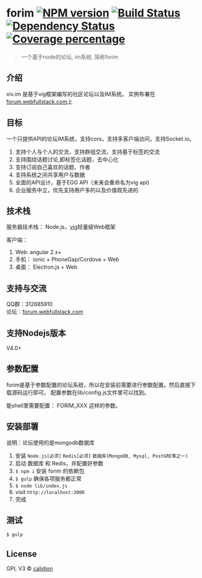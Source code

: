 # forim [![NPM version][npm-image]][npm-url] [![Build Status][travis-image]][travis-url] [![Dependency Status][daviddm-image]][daviddm-url] [![Coverage percentage][coveralls-image]][coveralls-url]

> 一个基于node的论坛, im系统, 简称forim


## 介绍

xiv.im 是基于vig框架编写的社区论坛以及IM系统。
实例布署在[forum.webfullstack.com](http://forum.webfullstack.me)上


## 目标

一个只提供API的论坛IM系统，支持cors，支持多客户端访问，支持Socket.io。

1. 支持个人与个人的交流，支持群组交流，支持基于标签的交流
2. 支持围绕话题讨论,即标签化话题，去中心化
3. 支持订阅自己喜欢的话题、作者
4. 支持系统之间共享用户与数据
5. 全面的API设计，基于EGG API（未来会重命名为vig api)
6. 企业服务中立，优先支持用户多的以及价值观先进的

## 技术栈 

服务器技术栈： Node.js，[vig](https://github.com/calidion/vig)轻量级Web框架

客户端：
  1. Web: angular 2.x+
  2. 手机： ionic + PhoneGap/Cordova + Web
  3. 桌面： Electron.js + Web

## 支持与交流

QQ群：312685910  
论坛：[forum.webfullstack.com](http://forum.webfullstack.me)

## 支持Nodejs版本

V4.0+

## 参数配置

forim是基于参数配置的论坛系统，所以在安装前需要进行参数配置。然后直接下载源码运行即可。
配置参数在lib/config.js文件里可以找到。

能shell里需要配置：
FORIM_XXX
这样的参数。

## 安装部署

说明：论坛使用的是mongodb数据库

1. 安装 `Node.js[必须]` `Redis[必须]` `数据库(MongoDB, Mysql, PostGRE等之一)`
2. 启动 数据库 和 Redis，并配置好参数
3. `$ npm i` 安装 forim 的依赖包
5. `$ gulp` 确保各项服务都正常
6. `$ node lib/index.js`
7. visit `http://localhost:3000`
8. 完成

## 测试

```bash
$ gulp
```

## License

GPL V3 © [calidion](blog.3gcneta.com)  

[npm-image]: https://badge.fury.io/js/forim.svg
[npm-url]: https://npmjs.org/package/forim
[travis-image]: https://travis-ci.org/calidion/forim.svg?branch=master
[travis-url]: https://travis-ci.org/calidion/forim
[daviddm-image]: https://david-dm.org/calidion/forim.svg?theme=shields.io
[daviddm-url]: https://david-dm.org/calidion/forim
[coveralls-image]: https://coveralls.io/repos/calidion/forim/badge.svg
[coveralls-url]: https://coveralls.io/r/calidion/forim
